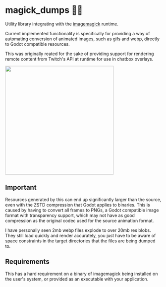 # magick_dumps 🧙‍♂️

Utility library integrating with the [imagemagick](https://imagemagick.org/) runtime.

Current implemented functionality is specifically for providing a way of automating conversion of animated images, such as gifs and webp, directly to Godot compatible resources.

This was originally reated for the sake of providing support for rendering remote content from Twitch's API at runtime for use in chatbox overlays.

<img src="https://github.com/erodozer/magick-dumps/assets/316728/2086f12c-17d0-4513-b39e-95da7868efa8" height="350">

## Important

Resources generated by this can end up significantly larger than the source, even with the ZSTD compression that Godot applies to binaries.
This is caused by having to convert all frames to PNGs, a Godot compatible image format with transparency support, which may not have as good compression as the original codec used for the source animation format.

I have personally seen 2mb webp files explode to over 20mb res blobs.  They still load quickly and render accurately, you just have to be aware of space constraints in the target directories that the files are being dumped to.

## Requirements

This has a hard requirement on a binary of imagemagick being installed on the user's system, or provided as an executable with your application.
